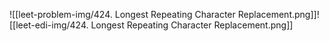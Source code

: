 ![[leet-problem-img/424. Longest Repeating Character Replacement.png]]![[leet-edi-img/424. Longest Repeating Character Replacement.png]]